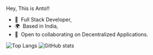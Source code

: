 Hey, This is Anto!!
* 🧠  Full Stack Developer,
* 🌍  Based in India,
* 🤝  Open to collaborating on Decentralized Applications.

![Top Langs](https://github-readme-stats.vercel.app/api/top-langs/?username=0xAnto&langs_count=3&hide=PHP&count_private=true&theme=aura&show_icons=true&hide_border=true&count_private=true)
![GitHub stats](https://github-readme-stats.vercel.app/api?username=0xAnto&theme=aura&show_icons=true&hide_border=true&count_private=true&include_all_commits=true)
